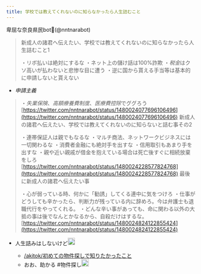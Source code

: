```yaml
---
title: 学校では教えてくれないのに知らなかったら人生詰むこと
---
```


卑屈な奈良県民bot🦌(@nntnarabot)

 > 
 > 新成人の諸君へ伝えたい、学校では教えてくれないのに知らなかったら人生詰むこと1
 > 
 > ・リボ払いは絶対にするな
 > ・ネット上の儲け話は100%詐欺
 > ・*税金*はクソ高いが払わないと悲惨な目に遭う
 > ・逆に国から貰える手当等は基本的に申請しないと貰えない

* *申請主義*

 > 
 > ・*失業保険*、*高額療養費制度*、*医療費控除*でググろう
 > [https://twitter.com/nntnarabot/status/1480024077696106496](https://twitter.com/nntnarabot/status/1480024077696106496)
 > 新成人の諸君へ伝えたい、学校では教えてくれないのに知らないと詰む事その2
 > 
 > ・連帯保証人は親でもなるな
 > ・マルチ商法、ネットワークビジネスには一切関わるな
 > ・消費者金融にも絶対手を出すな
 > ・信用取引もあまり手を出すな
 > ・親や近い親戚が借金を抱えている場合は死亡後すぐに相続放棄をしろ
 > [https://twitter.com/nntnarabot/status/1480024228577824768](https://twitter.com/nntnarabot/status/1480024228577824768)
 > 最後に新成人の諸君へ伝えたい事
 > 
 > ・心が弱っている時、何かに「勧誘」してくる連中に気をつけろ
 > ・仕事がどうしても辛かったら、判断力が残っている内に辞めろ。今は弁護士も退職代行をやってくれる。
 > ・どんな辛い事があっても、命に関わる以外の大抵の事は後でなんとかなるから、自殺だけはするな。
 > [https://twitter.com/nntnarabot/status/1480024824122855424](https://twitter.com/nntnarabot/status/1480024824122855424)

* 人生詰みはしないけど<img src='https://scrapbox.io/api/pages/blu3mo-public/axokxi/icon' alt='axokxi.icon' height="19.5"/>

  * [/akitok/初めての物件探しで知りたかったこと](https://scrapbox.io/akitok/初めての物件探しで知りたかったこと)
  * おお、助かる #物件探し<img src='https://scrapbox.io/api/pages/blu3mo-public/blu3mo/icon' alt='blu3mo.icon' height="19.5"/>
